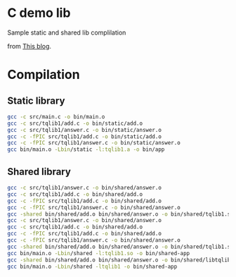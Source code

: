 # C demo lib

Sample static and shared lib complilation

from [This blog](https://renenyffenegger.ch/notes/development/languages/C-C-plus-plus/GCC/create-libraries/index).

# Compilation

## Static library

```bash
gcc -c src/main.c -o bin/main.o
gcc -c src/tqlib1/add.c -o bin/static/add.o
gcc -c src/tqlib1/answer.c -o bin/static/answer.o
gcc -c -fPIC src/tqlib1/add.c -o bin/static/add.o 
gcc -c -fPIC src/tqlib1/answer.c -o bin/static/answer.o 
gcc bin/main.o -Lbin/static -l:tqlib1.a -o bin/app
```

## Shared library
```bash
gcc -c src/tqlib1/answer.c -o bin/shared/answer.o
gcc -c src/tqlib1/add.c -o bin/shared/add.o
gcc -c -fPIC src/tqlib1/add.c -o bin/shared/add.o
gcc -c -fPIC src/tqlib1/answer.c -o bin/shared/answer.o
gcc -shared bin/shared/add.o bin/shared/answer.o -o bin/shared/tqlib1.so
gcc -c src/tqlib1/answer.c -o bin/shared/answer.o
gcc -c src/tqlib1/add.c -o bin/shared/add.o
gcc -c -fPIC src/tqlib1/add.c -o bin/shared/add.o
gcc -c -fPIC src/tqlib1/answer.c -o bin/shared/answer.o
gcc -shared bin/shared/add.o bin/shared/answer.o -o bin/shared/tqlib1.so
gcc bin/main.o -Lbin/shared -l:tqlib1.so -o bin/shared-app
gcc -shared bin/shared/add.o bin/shared/answer.o -o bin/shared/libtqlib1.so
gcc bin/main.o -Lbin/shared -ltqlib1 -o bin/shared-app
```

